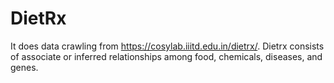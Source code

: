 # DietRx

It does data crawling from https://cosylab.iiitd.edu.in/dietrx/. Dietrx consists of associate or inferred relationships among food, chemicals, diseases, and genes. 
